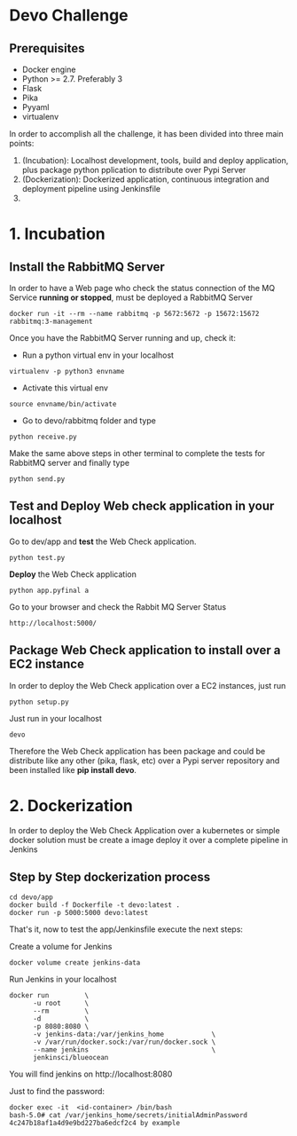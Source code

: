 # Devo Challenge

## Prerequisites
* Docker engine
* Python >= 2.7. Preferably 3
* Flask 
* Pika 
* Pyyaml
* virtualenv

In order to accomplish all the challenge, it has been divided into three main points:
1. (Incubation): Localhost development, tools, build and deploy application, plus package python pplication to distribute over Pypi Server
2. (Dockerization): Dockerized application, continuous integration and deployment pipeline using Jenkinsfile
3. 

# 1. Incubation

## Install the RabbitMQ Server

In order to have a Web page who check the status connection of the MQ Service **running or stopped**, 
must be deployed a RabbitMQ Server

```
docker run -it --rm --name rabbitmq -p 5672:5672 -p 15672:15672 rabbitmq:3-management
```

Once you have the RabbitMQ Server running and up, check it:

* Run a python virtual env in your localhost
```
virtualenv -p python3 envname
```
* Activate this virtual env
```
source envname/bin/activate
```  
* Go to devo/rabbitmq folder and type
```
python receive.py
```

Make the same above steps in other terminal to complete the tests for RabbitMQ server and finally type  
```
python send.py
```  

## Test and Deploy Web check application in your localhost

Go to dev/app and **test** the Web Check application.
```
python test.py
``` 
**Deploy** the Web Check application
```
python app.pyfinal a
```  

Go to your browser and check the Rabbit MQ Server Status
```
http://localhost:5000/
```

## Package Web Check application to install over a EC2 instance 

In order to deploy the Web Check application over a EC2 instances, just run

```
python setup.py
```

Just run in your localhost

```
devo
```

Therefore the Web Check application has been package and could be distribute like any other (pika, flask, etc) over a 
Pypi server repository and been installed like **pip install devo**.

# 2. Dockerization

In order to deploy the Web Check Application over a kubernetes or simple docker solution must be create a image deploy it over a complete pipeline in Jenkins

## Step by Step dockerization process
```
cd devo/app
docker build -f Dockerfile -t devo:latest .
docker run -p 5000:5000 devo:latest
```
That's it, now to test the app/Jenkinsfile execute the next steps:

Create a volume for Jenkins
```
docker volume create jenkins-data
```

Run Jenkins in your localhost
```
docker run         \
      -u root      \
      --rm         \
      -d           \
      -p 8080:8080 \
      -v jenkins-data:/var/jenkins_home            \
      -v /var/run/docker.sock:/var/run/docker.sock \
      --name jenkins                               \
      jenkinsci/blueocean
```

You will find jenkins on http://localhost:8080

Just to find the password:
```
docker exec -it  <id-container> /bin/bash
bash-5.0# cat /var/jenkins_home/secrets/initialAdminPassword
4c247b18af1a4d9e9bd227ba6edcf2c4 by example
```




